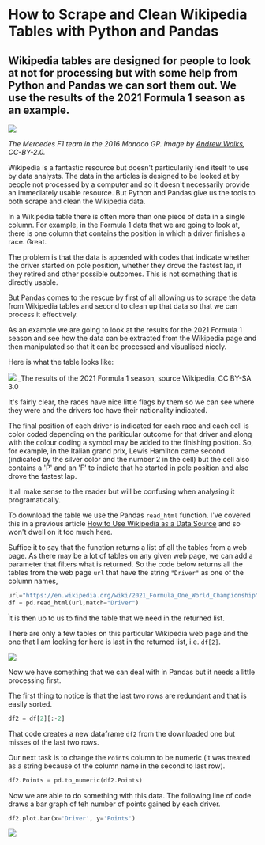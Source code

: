 # How to Scrape and Clean Wikipedia Tables with Python and Pandas

## Wikipedia tables are designed for people to look at not for processing but with some help from Python and Pandas we can sort them out. We use the results of the 2021 Formula 1 season as an example.

![](https://github.com/alanjones2/Alan-Jones-article-code/raw/master/Wikitable/images/Rosberg_Hamilton_-_2016_Monaco_GP_2.jpg)

_The Mercedes F1 team in the 2016 Monaco GP. Image by [Andrew Walks](https://flickr.com/photos/97811441@N07/26772038553), CC-BY-2.0._

Wikipedia is a fantastic resource but doesn't particularily lend itself to use by data analysts. The data in the articles is designed to be looked at by people not processed by a computer and so it doesn't necessarily provide an immediately usable resource. But Python and Pandas give us the tools to both scrape and clean the Wikipedia data.

In a Wikipedia table there is often more than one piece of data in a single column. For example, in the Formula 1 data that we are going to look at, there is one column that contains the position in which a driver finishes a race. Great.

The problem is that the data is appended with codes that indicate whether the driver started on pole position, whether they drove the fastest lap, if they retired and other possible outcomes. This is not something that is directly usable.

But Pandas comes to the rescue by first of all allowing us to scrape the data from Wikipedia tables and second to clean up that data so that we can process it effectively.

As an example we are going to look at the results for the 2021 Formula 1 season and see how the data can be extracted from the Wikipedia page and then manipulated so that it can be processed and visualised nicely.

Here is what the table looks like:

![](https://github.com/alanjones2/Alan-Jones-article-code/raw/master/Wikitable/images/driverstablescreenshot.png)
_The results of the 2021 Formula 1 season, source Wikipedia, CC BY-SA 3.0

It's fairly clear, the races have nice little flags by them so we can see where they were and the drivers too have their nationality indicated.

The final position of each driver is indicated for each race and each cell is color coded depending on the pariticular outcome for that driver and along with the colour coding a symbol may be added to the finishing position. So, for example, in the Italian grand prix, Lewis Hamilton came second (indicated by the silver color and the number 2 in the cell) but the cell also contains a 'P' and an 'F' to indicte that he started in pole position and also drove the fastest lap.

It all make sense to the reader but will be confusing when analysing it programatically.

To download the table we use the Pandas ``read_html`` function. I've covered this in a previous article [How to Use Wikipedia as a Data Source](https://towardsdatascience.com/how-to-use-wikipedia-as-a-data-source-3dfea29e6539) and so won't dwell on it too much here.

Suffice it to say that the function returns a list of all the tables from a web page. As there may be a lot of tables on any given web page, we can add a parameter that filters what is returned. So the code below returns all the tables from the web page ``url`` that have the string ``"Driver"`` as one of the column names,

````Python
url="https://en.wikipedia.org/wiki/2021_Formula_One_World_Championship"
df = pd.read_html(url,match="Driver")
````

Ìt is then up to us to find the table that we need in the returned list.

There are only a few tables on this particular Wikipedia web page and the one that I am looking for here is last in the returned list, i.e. ``df[2]``.

![](https://github.com/alanjones2/Alan-Jones-article-code/raw/master/Wikitable/images/driverstablepandas.png)

Now we have something that we can deal with in Pandas but it needs a little processing first.

The first thing to notice is that the last two rows are redundant and that is easily sorted.

````Python
df2 = df[2][:-2]
````
That code creates a new dataframe ``df2`` from the downloaded one but misses of the last two rows.

Our next task is to change the ``Points`` column to be numeric (it was treated as a string because of the column name in the second to last row).

````Python
df2.Points = pd.to_numeric(df2.Points)
````

Now we are able to do something with this data. The following line of code draws a bar graph of teh number of points gained by each driver.

````Python
df2.plot.bar(x='Driver', y='Points')
````

![](https://github.com/alanjones2/Alan-Jones-article-code/raw/master/Wikitable/images/pointschart.png)
